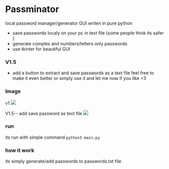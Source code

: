 # Passminator
local password manager/generator GUI writen in pure python

- save passwords localy on your pc in text file (some people think its safer )
- generate complex and numbers/letters only passwords
- use tkinter for beautiful GUI

### V1.5
- add a button to extract and save passwords as a text file 
feel free to make it even better or simply use it and let me now if you like <3 

### Image
v1
![](https://i.imgur.com/fR6qgZF.png)

V1.5-- add save password as text file
![](https://i.imgur.com/TWh0nPB.png)

### run 
its run with simple command
`python3 main.py`

### how it work
its simply generate/add passwords to passwords.txt file

